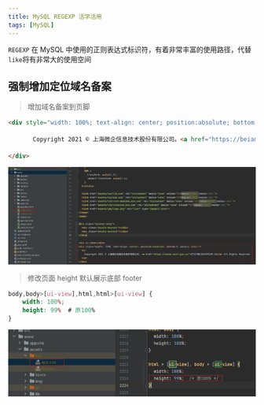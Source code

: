 ```yaml
---
title: MySQL REGEXP 活学活用
tags: [MySQL]
---
```


`REGEXP` 在 MySQL 中使用的正则表达式标识符，有着非常丰富的使用路径，代替`like`将有非常大的使用空间

## 强制增加定位域名备案

> 增加域名备案到页脚

```html
<div style="width: 100%; text-align: center; position:absolute; bottom:0; margin: auto;">
   
       Copyright 2021 © 上海微企信息技术股份有限公司。<a href="https://beian.miit.gov.cn">沪 ICP 备 12042952 号 -18`  All Rights Reserved
   
</div>
```

![image.png](images/resize,w_960,m_lfit_572dc6dc.png)

> 修改页面 height 默认展示底部 footer

```css
body,body>[ui-view],html,html>[ui-view] {
    width: 100%;
    height: 99%  # 原100%
}
```

![image.png](images/resize,w_960,m_lfit_52e1c7b3.png)
